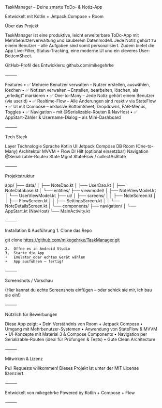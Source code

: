 TaskManager – Deine smarte ToDo- & Notiz-App

Entwickelt mit Kotlin + Jetpack Compose + Room

Über das Projekt

TaskManager ist eine produktive, leicht erweiterbare ToDo-App mit Mehrbenutzerverwaltung und sauberem Datenmodell.
Jede Notiz gehört zu einem Benutzer – alle Aufgaben sind somit personalisiert.
Zudem bietet die App Live-Filter, Status-Tracking, eine moderne UI und ein cleveres User-BottomSheet.

GitHub-Profil des Entwicklers:
github.com/mikegehrke

⸻

Features
	•	✅ Mehrere Benutzer verwalten – Nutzer erstellen, auswählen, löschen
	•	✅ Notizen verwalten – Erstellen, bearbeiten, löschen, als „erledigt“ markieren
	•	✅ One-to-Many – Jede Notiz gehört einem Benutzer (via userId)
	•	✅ Realtime-Flow – Alle Änderungen sind reaktiv via StateFlow
	•	✅ UI mit Compose – inklusive BottomSheet, Dropdowns, FAB-Menüs, Toggles
	•	✅ Navigation – mit @Serializable-Routen & NavHost
	•	✅ AppStart-Zähler & Username-Dialog – als Mini-Dashboard

⸻

Tech Stack

Layer	Technologie
Sprache	Kotlin
UI	Jetpack Compose
DB	Room (One-to-Many)
Architektur	MVVM + Flow
DI	Hilt (optional einsetzbar)
Navigation	@Serializable-Routen
State Mgmt	StateFlow / collectAsState



⸻

Projektstruktur

app/
├── data/
│   ├── NoteDao.kt
│   ├── UserDao.kt
│   ├── NoteDatabase.kt
│   └── entities/
├── viewmodel/
│   ├── NoteViewModel.kt
│   └── UserViewModel.kt
├── ui/
│   ├── screens/
│   │   ├── NoteScreen.kt
│   │   ├── FlowScreen.kt
│   │   ├── SettingsScreen.kt
│   │   └── NoteDetailsScreen.kt
│   └── components/
├── navigation/
│   └── AppStart.kt (NavHost)
└── MainActivity.kt



⸻

Installation & Ausführung
	1.	Clone das Repo

git clone https://github.com/mikegehrke/TaskManager.git


	2.	Öffne es in Android Studio
	3.	Starte die App
	•	Emulator oder echtes Gerät wählen
	•	App ausführen – fertig!

⸻

Screenshots / Vorschau

(Hier kannst du echte Screenshots einfügen – oder schick sie mir, ich bau sie ein!)

⸻

Nützlich für Bewerbungen

Diese App zeigt:
	•	Dein Verständnis von Room + Jetpack Compose
	•	Umgang mit Mehrbenutzer-Systemen
	•	Anwendung von StateFlow & MVVM
	•	UI-Konzepte mit Material 3 & Compose Components
	•	Navigation per Serializable-Routen (ideal für Prüfungen & Tests)
	•	Gute Clean Architecture

⸻

Mitwirken & Lizenz

Pull Requests willkommen!
Dieses Projekt ist unter der MIT License lizenziert.

⸻

Entwickelt von mikegehrke
Powered by Kotlin + Compose + Flow

⸻
